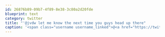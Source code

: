 ```yaml
---
id: 26876b89-09b7-4f89-8e38-3c80a2d20fde
blueprint: text
category: twitter
title: "'@jvdw let me know the next time you guys head up there"
caption: '<span class="username username_linked">@<a href="https://twitter.com/jvdw" title="John van der Woude">jvdw</a></span> let me know the next time you guys head up there'
---
```

